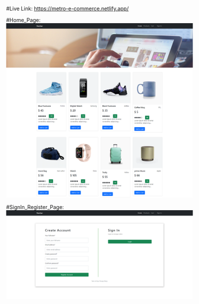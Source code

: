 #Live Link:
https://metro-e-commerce.netlify.app/

#Home_Page:
![alt text](https://github.com/shahinooriatc/Team-eCommerceFrontEnd/blob/1fcda959a9c4bcdac4d0d3a1213b1e037bb53601/src/image/Home.png)

#SignIn_Register_Page:
![alt text](https://github.com/shahinooriatc/Team-eCommerceFrontEnd/blob/1fcda959a9c4bcdac4d0d3a1213b1e037bb53601/src/image/Login%20&%20register.png)
